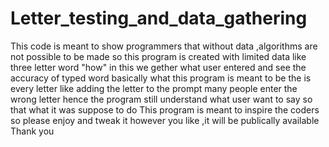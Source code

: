 # Letter_testing_and_data_gathering
This code is meant to show programmers that without data ,algorithms are not possible to be made
so this program is created with limited data like three letter word "how"
in this we gether what user entered and see the accuracy of typed word
basically what this program is meant to be the is every letter like 
adding the letter to the prompt many people enter the wrong letter hence 
the program still understand what user want to say so that what it was suppose to do
This program is meant to inspire the coders so please enjoy and tweak it however you like ,it will be publically available
Thank you
